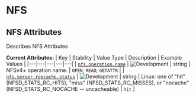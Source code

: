 <!-- NOTE: THIS FILE IS AUTOGENERATED. DO NOT EDIT BY HAND. -->
<!-- see templates/registry/markdown/attribute_namespace.md.j2 -->

# NFS

## NFS Attributes

Describes NFS Attributes

**Current Attributes:**
| Key | Stability | Value Type | Description | Example Values |
|---|---|---|---|---|
| <a id="nfs-operation-name" href="#nfs-operation-name">`nfs.operation.name`</a> | ![Development](https://img.shields.io/badge/-development-blue) | string | NFSv4+ operation name. | `OPEN`; `READ`; `GETATTR` |
| <a id="nfs-server-repcache-status" href="#nfs-server-repcache-status">`nfs.server.repcache.status`</a> | ![Development](https://img.shields.io/badge/-development-blue) | string | Linux: one of "hit" (NFSD_STATS_RC_HITS), "miss" (NFSD_STATS_RC_MISSES), or "nocache" (NFSD_STATS_RC_NOCACHE -- uncacheable) | `hit` |
